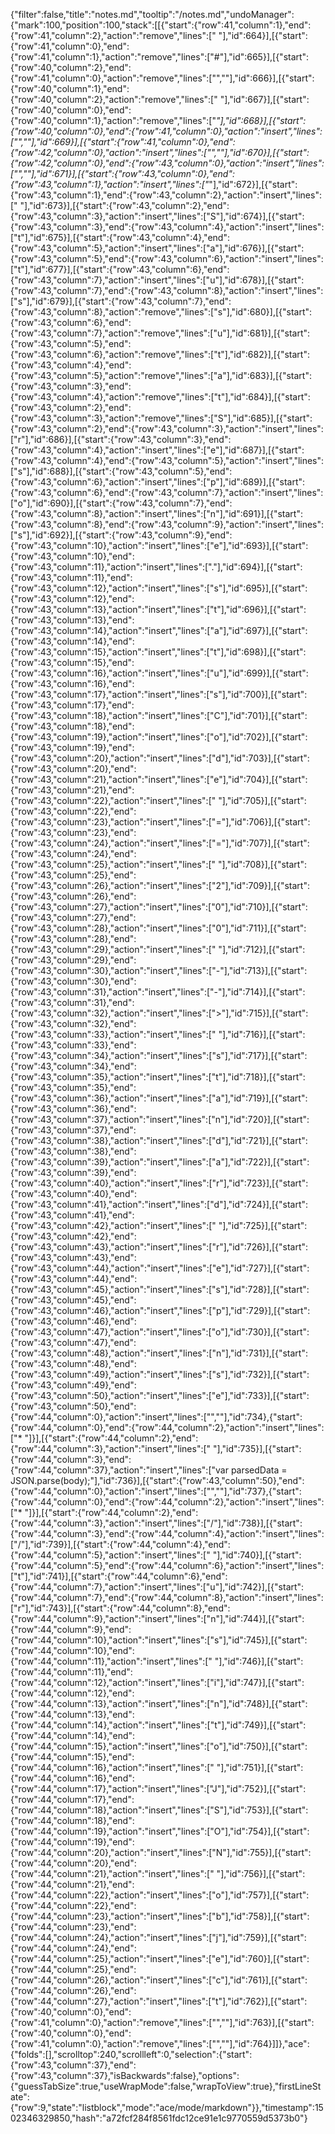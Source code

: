 {"filter":false,"title":"notes.md","tooltip":"/notes.md","undoManager":{"mark":100,"position":100,"stack":[[{"start":{"row":41,"column":1},"end":{"row":41,"column":2},"action":"remove","lines":[" "],"id":664}],[{"start":{"row":41,"column":0},"end":{"row":41,"column":1},"action":"remove","lines":["#"],"id":665}],[{"start":{"row":40,"column":2},"end":{"row":41,"column":0},"action":"remove","lines":["",""],"id":666}],[{"start":{"row":40,"column":1},"end":{"row":40,"column":2},"action":"remove","lines":[" "],"id":667}],[{"start":{"row":40,"column":0},"end":{"row":40,"column":1},"action":"remove","lines":["*"],"id":668}],[{"start":{"row":40,"column":0},"end":{"row":41,"column":0},"action":"insert","lines":["",""],"id":669}],[{"start":{"row":41,"column":0},"end":{"row":42,"column":0},"action":"insert","lines":["",""],"id":670}],[{"start":{"row":42,"column":0},"end":{"row":43,"column":0},"action":"insert","lines":["",""],"id":671}],[{"start":{"row":43,"column":0},"end":{"row":43,"column":1},"action":"insert","lines":["*"],"id":672}],[{"start":{"row":43,"column":1},"end":{"row":43,"column":2},"action":"insert","lines":[" "],"id":673}],[{"start":{"row":43,"column":2},"end":{"row":43,"column":3},"action":"insert","lines":["S"],"id":674}],[{"start":{"row":43,"column":3},"end":{"row":43,"column":4},"action":"insert","lines":["t"],"id":675}],[{"start":{"row":43,"column":4},"end":{"row":43,"column":5},"action":"insert","lines":["a"],"id":676}],[{"start":{"row":43,"column":5},"end":{"row":43,"column":6},"action":"insert","lines":["t"],"id":677}],[{"start":{"row":43,"column":6},"end":{"row":43,"column":7},"action":"insert","lines":["u"],"id":678}],[{"start":{"row":43,"column":7},"end":{"row":43,"column":8},"action":"insert","lines":["s"],"id":679}],[{"start":{"row":43,"column":7},"end":{"row":43,"column":8},"action":"remove","lines":["s"],"id":680}],[{"start":{"row":43,"column":6},"end":{"row":43,"column":7},"action":"remove","lines":["u"],"id":681}],[{"start":{"row":43,"column":5},"end":{"row":43,"column":6},"action":"remove","lines":["t"],"id":682}],[{"start":{"row":43,"column":4},"end":{"row":43,"column":5},"action":"remove","lines":["a"],"id":683}],[{"start":{"row":43,"column":3},"end":{"row":43,"column":4},"action":"remove","lines":["t"],"id":684}],[{"start":{"row":43,"column":2},"end":{"row":43,"column":3},"action":"remove","lines":["S"],"id":685}],[{"start":{"row":43,"column":2},"end":{"row":43,"column":3},"action":"insert","lines":["r"],"id":686}],[{"start":{"row":43,"column":3},"end":{"row":43,"column":4},"action":"insert","lines":["e"],"id":687}],[{"start":{"row":43,"column":4},"end":{"row":43,"column":5},"action":"insert","lines":["s"],"id":688}],[{"start":{"row":43,"column":5},"end":{"row":43,"column":6},"action":"insert","lines":["p"],"id":689}],[{"start":{"row":43,"column":6},"end":{"row":43,"column":7},"action":"insert","lines":["o"],"id":690}],[{"start":{"row":43,"column":7},"end":{"row":43,"column":8},"action":"insert","lines":["n"],"id":691}],[{"start":{"row":43,"column":8},"end":{"row":43,"column":9},"action":"insert","lines":["s"],"id":692}],[{"start":{"row":43,"column":9},"end":{"row":43,"column":10},"action":"insert","lines":["e"],"id":693}],[{"start":{"row":43,"column":10},"end":{"row":43,"column":11},"action":"insert","lines":["."],"id":694}],[{"start":{"row":43,"column":11},"end":{"row":43,"column":12},"action":"insert","lines":["s"],"id":695}],[{"start":{"row":43,"column":12},"end":{"row":43,"column":13},"action":"insert","lines":["t"],"id":696}],[{"start":{"row":43,"column":13},"end":{"row":43,"column":14},"action":"insert","lines":["a"],"id":697}],[{"start":{"row":43,"column":14},"end":{"row":43,"column":15},"action":"insert","lines":["t"],"id":698}],[{"start":{"row":43,"column":15},"end":{"row":43,"column":16},"action":"insert","lines":["u"],"id":699}],[{"start":{"row":43,"column":16},"end":{"row":43,"column":17},"action":"insert","lines":["s"],"id":700}],[{"start":{"row":43,"column":17},"end":{"row":43,"column":18},"action":"insert","lines":["C"],"id":701}],[{"start":{"row":43,"column":18},"end":{"row":43,"column":19},"action":"insert","lines":["o"],"id":702}],[{"start":{"row":43,"column":19},"end":{"row":43,"column":20},"action":"insert","lines":["d"],"id":703}],[{"start":{"row":43,"column":20},"end":{"row":43,"column":21},"action":"insert","lines":["e"],"id":704}],[{"start":{"row":43,"column":21},"end":{"row":43,"column":22},"action":"insert","lines":[" "],"id":705}],[{"start":{"row":43,"column":22},"end":{"row":43,"column":23},"action":"insert","lines":["="],"id":706}],[{"start":{"row":43,"column":23},"end":{"row":43,"column":24},"action":"insert","lines":["="],"id":707}],[{"start":{"row":43,"column":24},"end":{"row":43,"column":25},"action":"insert","lines":[" "],"id":708}],[{"start":{"row":43,"column":25},"end":{"row":43,"column":26},"action":"insert","lines":["2"],"id":709}],[{"start":{"row":43,"column":26},"end":{"row":43,"column":27},"action":"insert","lines":["0"],"id":710}],[{"start":{"row":43,"column":27},"end":{"row":43,"column":28},"action":"insert","lines":["0"],"id":711}],[{"start":{"row":43,"column":28},"end":{"row":43,"column":29},"action":"insert","lines":[" "],"id":712}],[{"start":{"row":43,"column":29},"end":{"row":43,"column":30},"action":"insert","lines":["-"],"id":713}],[{"start":{"row":43,"column":30},"end":{"row":43,"column":31},"action":"insert","lines":["-"],"id":714}],[{"start":{"row":43,"column":31},"end":{"row":43,"column":32},"action":"insert","lines":[">"],"id":715}],[{"start":{"row":43,"column":32},"end":{"row":43,"column":33},"action":"insert","lines":[" "],"id":716}],[{"start":{"row":43,"column":33},"end":{"row":43,"column":34},"action":"insert","lines":["s"],"id":717}],[{"start":{"row":43,"column":34},"end":{"row":43,"column":35},"action":"insert","lines":["t"],"id":718}],[{"start":{"row":43,"column":35},"end":{"row":43,"column":36},"action":"insert","lines":["a"],"id":719}],[{"start":{"row":43,"column":36},"end":{"row":43,"column":37},"action":"insert","lines":["n"],"id":720}],[{"start":{"row":43,"column":37},"end":{"row":43,"column":38},"action":"insert","lines":["d"],"id":721}],[{"start":{"row":43,"column":38},"end":{"row":43,"column":39},"action":"insert","lines":["a"],"id":722}],[{"start":{"row":43,"column":39},"end":{"row":43,"column":40},"action":"insert","lines":["r"],"id":723}],[{"start":{"row":43,"column":40},"end":{"row":43,"column":41},"action":"insert","lines":["d"],"id":724}],[{"start":{"row":43,"column":41},"end":{"row":43,"column":42},"action":"insert","lines":[" "],"id":725}],[{"start":{"row":43,"column":42},"end":{"row":43,"column":43},"action":"insert","lines":["r"],"id":726}],[{"start":{"row":43,"column":43},"end":{"row":43,"column":44},"action":"insert","lines":["e"],"id":727}],[{"start":{"row":43,"column":44},"end":{"row":43,"column":45},"action":"insert","lines":["s"],"id":728}],[{"start":{"row":43,"column":45},"end":{"row":43,"column":46},"action":"insert","lines":["p"],"id":729}],[{"start":{"row":43,"column":46},"end":{"row":43,"column":47},"action":"insert","lines":["o"],"id":730}],[{"start":{"row":43,"column":47},"end":{"row":43,"column":48},"action":"insert","lines":["n"],"id":731}],[{"start":{"row":43,"column":48},"end":{"row":43,"column":49},"action":"insert","lines":["s"],"id":732}],[{"start":{"row":43,"column":49},"end":{"row":43,"column":50},"action":"insert","lines":["e"],"id":733}],[{"start":{"row":43,"column":50},"end":{"row":44,"column":0},"action":"insert","lines":["",""],"id":734},{"start":{"row":44,"column":0},"end":{"row":44,"column":2},"action":"insert","lines":["* "]}],[{"start":{"row":44,"column":2},"end":{"row":44,"column":3},"action":"insert","lines":[" "],"id":735}],[{"start":{"row":44,"column":3},"end":{"row":44,"column":37},"action":"insert","lines":["var parsedData = JSON.parse(body);"],"id":736}],[{"start":{"row":43,"column":50},"end":{"row":44,"column":0},"action":"insert","lines":["",""],"id":737},{"start":{"row":44,"column":0},"end":{"row":44,"column":2},"action":"insert","lines":["* "]}],[{"start":{"row":44,"column":2},"end":{"row":44,"column":3},"action":"insert","lines":["/"],"id":738}],[{"start":{"row":44,"column":3},"end":{"row":44,"column":4},"action":"insert","lines":["/"],"id":739}],[{"start":{"row":44,"column":4},"end":{"row":44,"column":5},"action":"insert","lines":[" "],"id":740}],[{"start":{"row":44,"column":5},"end":{"row":44,"column":6},"action":"insert","lines":["t"],"id":741}],[{"start":{"row":44,"column":6},"end":{"row":44,"column":7},"action":"insert","lines":["u"],"id":742}],[{"start":{"row":44,"column":7},"end":{"row":44,"column":8},"action":"insert","lines":["r"],"id":743}],[{"start":{"row":44,"column":8},"end":{"row":44,"column":9},"action":"insert","lines":["n"],"id":744}],[{"start":{"row":44,"column":9},"end":{"row":44,"column":10},"action":"insert","lines":["s"],"id":745}],[{"start":{"row":44,"column":10},"end":{"row":44,"column":11},"action":"insert","lines":[" "],"id":746}],[{"start":{"row":44,"column":11},"end":{"row":44,"column":12},"action":"insert","lines":["i"],"id":747}],[{"start":{"row":44,"column":12},"end":{"row":44,"column":13},"action":"insert","lines":["n"],"id":748}],[{"start":{"row":44,"column":13},"end":{"row":44,"column":14},"action":"insert","lines":["t"],"id":749}],[{"start":{"row":44,"column":14},"end":{"row":44,"column":15},"action":"insert","lines":["o"],"id":750}],[{"start":{"row":44,"column":15},"end":{"row":44,"column":16},"action":"insert","lines":[" "],"id":751}],[{"start":{"row":44,"column":16},"end":{"row":44,"column":17},"action":"insert","lines":["J"],"id":752}],[{"start":{"row":44,"column":17},"end":{"row":44,"column":18},"action":"insert","lines":["S"],"id":753}],[{"start":{"row":44,"column":18},"end":{"row":44,"column":19},"action":"insert","lines":["O"],"id":754}],[{"start":{"row":44,"column":19},"end":{"row":44,"column":20},"action":"insert","lines":["N"],"id":755}],[{"start":{"row":44,"column":20},"end":{"row":44,"column":21},"action":"insert","lines":[" "],"id":756}],[{"start":{"row":44,"column":21},"end":{"row":44,"column":22},"action":"insert","lines":["o"],"id":757}],[{"start":{"row":44,"column":22},"end":{"row":44,"column":23},"action":"insert","lines":["b"],"id":758}],[{"start":{"row":44,"column":23},"end":{"row":44,"column":24},"action":"insert","lines":["j"],"id":759}],[{"start":{"row":44,"column":24},"end":{"row":44,"column":25},"action":"insert","lines":["e"],"id":760}],[{"start":{"row":44,"column":25},"end":{"row":44,"column":26},"action":"insert","lines":["c"],"id":761}],[{"start":{"row":44,"column":26},"end":{"row":44,"column":27},"action":"insert","lines":["t"],"id":762}],[{"start":{"row":40,"column":0},"end":{"row":41,"column":0},"action":"remove","lines":["",""],"id":763}],[{"start":{"row":40,"column":0},"end":{"row":41,"column":0},"action":"remove","lines":["",""],"id":764}]]},"ace":{"folds":[],"scrolltop":240,"scrollleft":0,"selection":{"start":{"row":43,"column":37},"end":{"row":43,"column":37},"isBackwards":false},"options":{"guessTabSize":true,"useWrapMode":false,"wrapToView":true},"firstLineState":{"row":9,"state":"listblock","mode":"ace/mode/markdown"}},"timestamp":1502346329850,"hash":"a72fcf284f8561fdc12ce91e1c9770559d5373b0"}